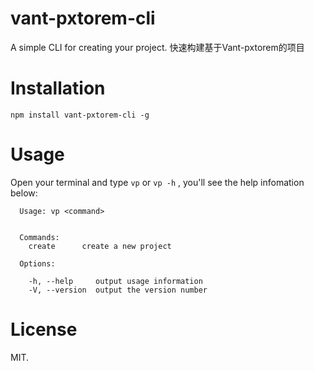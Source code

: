 # vant-pxtorem-cli
A simple CLI for creating your project.
快速构建基于Vant-pxtorem的项目

# Installation
```
npm install vant-pxtorem-cli -g
```

# Usage
Open your terminal and type `vp` or `vp -h` , you'll see the help infomation below:
```
  Usage: vp <command>


  Commands:
    create      create a new project

  Options:

    -h, --help     output usage information
    -V, --version  output the version number
```

# License
MIT.